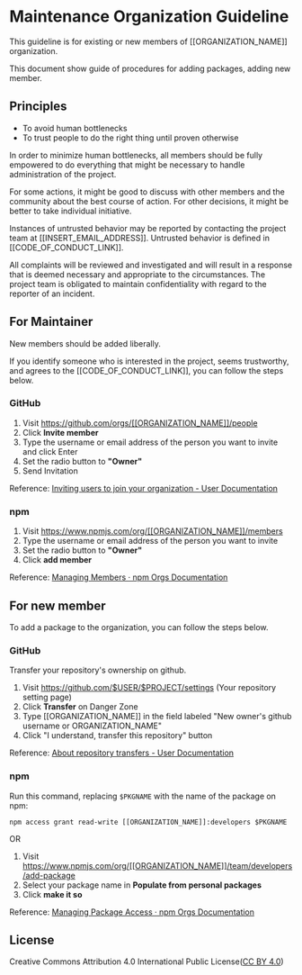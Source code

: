 # Maintenance Organization Guideline

This guideline is for existing or new members of [[ORGANIZATION_NAME]] organization.

This document show guide of procedures for adding packages, adding new member.

## Principles

- To avoid human bottlenecks
- To trust people to do the right thing until proven otherwise

In order to minimize human bottlenecks, all members should be fully empowered to do everything that might be necessary to handle administration of the project.

For some actions, it might be good to discuss with other members and the community about the best course of action.
For other decisions, it might be better to take individual initiative.

Instances of untrusted behavior may be reported by contacting the project team at [[INSERT_EMAIL_ADDRESS]]. 
Untrusted behavior is defined in [[CODE_OF_CONDUCT_LINK]].

All complaints will be reviewed and investigated and will result in a response that is deemed necessary and appropriate to the circumstances. The project team is obligated to maintain confidentiality with regard to the reporter of an incident.

## For Maintainer

New members should be added liberally.

If you identify someone who is interested in the project, seems trustworthy, and agrees to the [[CODE_OF_CONDUCT_LINK]], you can follow the steps below.

### GitHub

1. Visit <https://github.com/orgs/[[ORGANIZATION_NAME]]/people>
2. Click **Invite member**
3. Type the username or email address of the person you want to invite and click Enter
4. Set the radio button to **"Owner"**
5. Send Invitation

Reference: [Inviting users to join your organization - User Documentation](https://help.github.com/articles/inviting-users-to-join-your-organization/)

### npm

1. Visit <https://www.npmjs.com/org/[[ORGANIZATION_NAME]]/members>
2. Type the username or email address of the person you want to invite
3. Set the radio button to **"Owner"**
4. Click **add member**

Reference: [Managing Members · npm Orgs Documentation](https://www.npmjs.com/docs/orgs/managing-members.html)

## For new member

To add a package to the organization, you can follow the steps below.

### GitHub

Transfer your repository's ownership on github.

1. Visit <https://github.com/$USER/$PROJECT/settings> (Your repository setting page)
2. Click **Transfer** on Danger Zone
3. Type [[ORGANIZATION_NAME]] in the field labeled "New owner's github username or ORGANIZATION_NAME"
4. Click "I understand, transfer this repository" button

Reference: [About repository transfers - User Documentation](https://help.github.com/articles/about-repository-transfers/)

### npm

Run this command, replacing `$PKGNAME` with the name of the package on npm:

```shell-session
npm access grant read-write [[ORGANIZATION_NAME]]:developers $PKGNAME
```

OR

1. Visit <https://www.npmjs.com/org/[[ORGANIZATION_NAME]]/team/developers/add-package>
2. Select your package name in **Populate from personal packages**
3. Click **make it so**

Reference: [Managing Package Access · npm Orgs Documentation](https://www.npmjs.com/docs/orgs/managing-package-access.html)

## License

Creative Commons Attribution 4.0 International Public License([CC BY 4.0](https://creativecommons.org/licenses/by/4.0/))